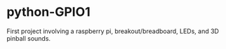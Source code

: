 # python-GPIO1
First project involving a raspberry pi, breakout/breadboard, LEDs, and 3D pinball sounds.

